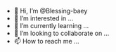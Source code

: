 - 👋 Hi, I’m @Blessing-baey
- 👀 I’m interested in ...
- 🌱 I’m currently learning ...
- 💞️ I’m looking to collaborate on ...
- 📫 How to reach me ...

<!---
Blessing-baey/Blessing-baey is a ✨ special ✨ repository because its `README.md` (this file) appears on your GitHub profile.
You can click the Preview link to take a look at your changes.
--->

